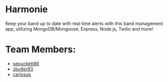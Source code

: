 # Harmonie
Keep your band up to date with real time alerts with this band management app, utilizing MongoDB/Mongoose, Express, Node.js, Twilio and more!

# Team Members:
* [sepuckett86](https://github.com/sepuckett86)
* [zbutler93](https://github.com/zbutler93)
* [carlosus](https://github.com/carlosus)

